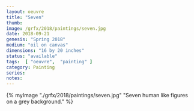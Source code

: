 ```yaml
---
layout: oeuvre 
title: "Seven"
thumb:
image: /grfx/2018/paintings/seven.jpg
date: 2018-09-21
genesis: "Spring 2018"
medium: "oil on canvas"
dimensions: "16 by 20 inches"
status: "available" 
tags:  [ "oeuvre",  "painting" ]  
category: Painting 
series: 
notes: 
---
```



{% myImage "./grfx/2018/paintings/seven.jpg" "Seven human like figures on a grey background." %}
